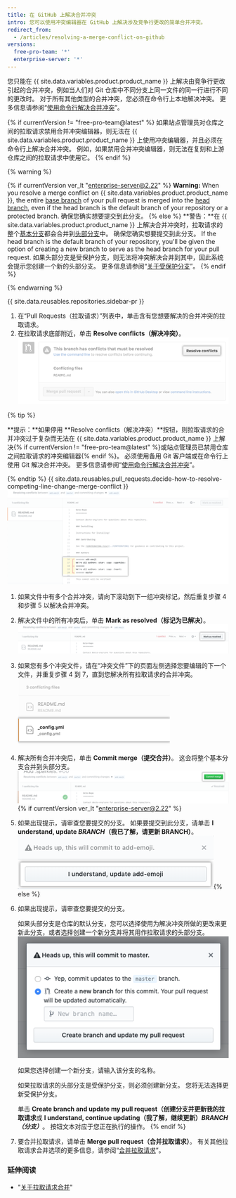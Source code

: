 ```yaml
---
title: 在 GitHub 上解决合并冲突
intro: 您可以使用冲突编辑器在 GitHub 上解决涉及竞争行更改的简单合并冲突。
redirect_from:
  - /articles/resolving-a-merge-conflict-on-github
versions:
  free-pro-team: '*'
  enterprise-server: '*'
---
```


您只能在 {{ site.data.variables.product.product_name }} 上解决由竞争行更改引起的合并冲突，例如当人们对 Git 仓库中不同分支上同一文件的同一行进行不同的更改时。 对于所有其他类型的合并冲突，您必须在命令行上本地解决冲突。 更多信息请参阅“[使用命令行解决合并冲突](/articles/resolving-a-merge-conflict-using-the-command-line/)”。

{% if currentVersion != "free-pro-team@latest" %}
如果站点管理员对仓库之间的拉取请求禁用合并冲突编辑器，则无法在 {{ site.data.variables.product.product_name }} 上使用冲突编辑器，并且必须在命令行上解决合并冲突。 例如，如果禁用合并冲突编辑器，则无法在复刻和上游仓库之间的拉取请求中使用它。
{% endif %}

{% warning %}

{% if currentVersion ver_lt "enterprise-server@2.22" %}
**Warning:** When you resolve a merge conflict on {{ site.data.variables.product.product_name }},  the entire [base branch](/github/getting-started-with-github/github-glossary#base-branch) of your pull request is merged into the [head branch](/github/getting-started-with-github/github-glossary#head-branch), even if the head branch is the default branch of your repository or a protected branch. 确保您确实想要提交到此分支。
{% else %}
**警告：**在 {{ site.data.variables.product.product_name }} 上解决合并冲突时，拉取请求的整个[基本分支](/github/getting-started-with-github/github-glossary#base-branch)都会合并到[头部分支](/github/getting-started-with-github/github-glossary#head-branch)中。 确保您确实想要提交到此分支。 If the head branch is the default branch of your repository, you'll be given the option of creating a new branch to serve as the head branch for your pull request. 如果头部分支是受保护分支，则无法将冲突解决合并到其中，因此系统会提示您创建一个新的头部分支。 更多信息请参阅“[关于受保护分支](/github/administering-a-repository/about-protected-branches)”。
{% endif %}

{% endwarning %}

{{ site.data.reusables.repositories.sidebar-pr }}
1. 在“Pull Requests（拉取请求）”列表中，单击含有您想要解决的合并冲突的拉取请求。
1. 在拉取请求底部附近，单击 **Resolve conflicts（解决冲突）**。 ![解决合并冲突按钮](/assets/images/help/pull_requests/resolve-merge-conflicts-button.png)

 {% tip %}

 **提示：**如果停用 **Resolve conflicts（解决冲突）**按钮，则拉取请求的合并冲突过于复杂而无法在 {{ site.data.variables.product.product_name }} 上解决{% if currentVersion != "free-pro-team@latest" %}或站点管理员已禁用仓库之间拉取请求的冲突编辑器{% endif %}。 必须使用备用 Git 客户端或在命令行上使用 Git 解决合并冲突。 更多信息请参阅“[使用命令行解决合并冲突](/articles/resolving-a-merge-conflict-using-the-command-line)”。

 {% endtip %}
{{ site.data.reusables.pull_requests.decide-how-to-resolve-competing-line-change-merge-conflict }}
 ![查看带有冲突标记的合并冲突示例](/assets/images/help/pull_requests/view-merge-conflict-with-markers.png)
1. 如果文件中有多个合并冲突，请向下滚动到下一组冲突标记，然后重复步骤 4 和步骤 5 以解决合并冲突。
1. 解决文件中的所有冲突后，单击 **Mark as resolved（标记为已解决）**。 ![单击“标记为已解决”按钮](/assets/images/help/pull_requests/mark-as-resolved-button.png)
1. 如果您有多个冲突文件，请在“冲突文件”下的页面左侧选择您要编辑的下一个文件，并重复步骤 4 到 7，直到您解决所有拉取请求的合并冲突。 ![适用时选择下一个冲突文件](/assets/images/help/pull_requests/resolve-merge-conflict-select-conflicting-file.png)
1. 解决所有合并冲突后，单击 **Commit merge（提交合并）**。 这会将整个基本分支合并到头部分支。 ![Resolve merge conflicts button](/assets/images/help/pull_requests/merge-conflict-commit-changes.png){% if currentVersion ver_lt "enterprise-server@2.22" %}
1. 如果出现提示，请审查您要提交的分支。 如果要提交到此分支，请单击 **I understand, update _BRANCH_（我已了解，请更新 BRANCH）**。 ![合并冲突确认窗口](/assets/images/help/pull_requests/merge-conflict-confirmation.png){% else %}
1. 如果出现提示，请审查您要提交的分支。

   如果头部分支是仓库的默认分支，您可以选择使用为解决冲突所做的更改来更新此分支，或者选择创建一个新分支并将其用作拉取请求的头部分支。 ![提示审查将要更新的分支](/assets/images/help/pull_requests/conflict-resolution-merge-dialog-box.png)

   如果您选择创建一个新分支，请输入该分支的名称。

   如果拉取请求的头部分支是受保护分支，则必须创建新分支。 您将无法选择更新受保护分支。

   单击 **Create branch and update my pull request（创建分支并更新我的拉取请求**或 **I understand, continue updating（我了解，继续更新）_BRANCH（分支）_**。 按钮文本对应于您正在执行的操作。
{% endif %}
1. 要合并拉取请求，请单击 **Merge pull request（合并拉取请求）**。 有关其他拉取请求合并选项的更多信息，请参阅“[合并拉取请求](/articles/merging-a-pull-request/)”。

### 延伸阅读

- "[关于拉取请求合并](/articles/about-pull-request-merges)"
